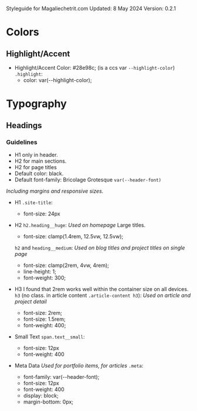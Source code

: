 Styleguide for Magaliechetrit.com
Updated: 8 May 2024
Version: 0.2.1

# Colors
## Highlight/Accent
- Highlight/Accent Color: #28e98c;
(is a ccs var `--highlight-color`)
`.highlight`:
    - color: var(--highlight-color);


# Typography

## Headings

### Guidelines
- H1 only in header.
- H2 for main sections.
- H2 for page titles
- Default color: black.
- Default font-family: Bricolage Grotesque `var(--header-font)`

_Including margins and responsive sizes._
- H1 `.site-title`:
    - font-size: 24px
- H2
    `h2.heading__huge`:
    _Used on homepage_
    Large titles.
    - font-size: clamp(1.4rem, 12.5vw, 12.5vw);

    `h2` and `heading__medium`:
    _Used on blog titles and project titles on single page_
    - font-size: clamp(2rem, 4vw, 4rem);
    - line-height: 1;
    - font-weight: 300;

- H3
    I found that 2rem works well within the container size on all devices.
    `h3` (no class. in article content `.article-content h3`):
    _Used on article and project detail_
    - font-size: 2rem;
    - font-size: 1.5rem;
    - font-weight: 400;

- Small Text
`span.text__small`:
    - font-size: 12px
    - font-weight: 400

- Meta Data
_Used for portfolio items, for articles_
`.meta`:
    - font-family: var(--header-font);
    - font-size: 12px
    - font-weight: 400
    - display: block;
    - margin-bottom: 0px;
